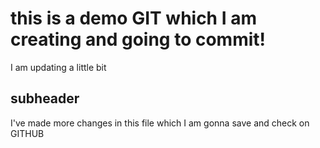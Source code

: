 # this is a demo GIT which I am creating and going to commit!
I am updating a little bit


## subheader

I've made more changes in this file which I am gonna save and check on GITHUB

